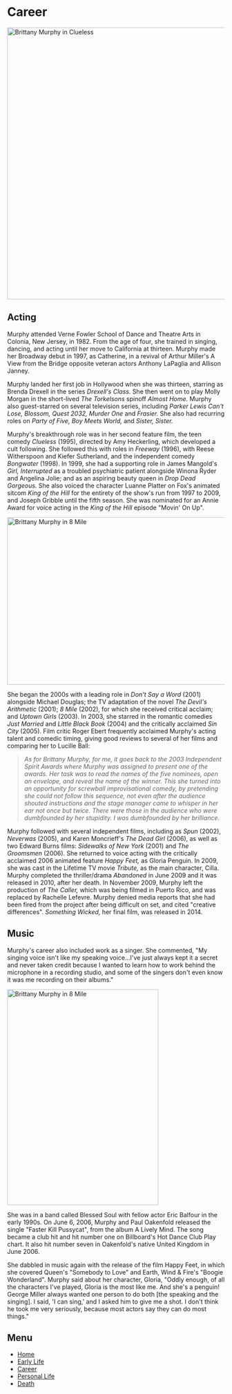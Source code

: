 <html>
  
  <head>
  <link rel="stylesheet" href="main.css">
    <link rel="preconnect" href="https://fonts.gstatic.com">
<link href="https://fonts.googleapis.com/css2?family=Beth+Ellen&family=Open+Sans&display=swap" rel="stylesheet">
</head>
  
<body>
  <h1> Career </h1>
<main>
<img src="https://metro.co.uk/wp-content/uploads/2019/03/SEI_58335270.jpg?quality=90&strip=all&w=1000&h=630&crop=1" alt="Brittany Murphy in Clueless" width="1000" height="630">

<h2>Acting</h2>

<p>Murphy attended Verne Fowler School of Dance and Theatre Arts in Colonia, New Jersey, in 1982. From the age of four, she trained in singing, dancing, and acting until her move to California at thirteen. Murphy made her Broadway debut in 1997, as Catherine, in a revival of Arthur Miller's A View from the Bridge opposite veteran actors Anthony LaPaglia and Allison Janney.</p>

<p>Murphy landed her first job in Hollywood when she was thirteen, starring as Brenda Drexell in the series <i>Drexell's Class.</i> She then went on to play Molly Morgan in the short-lived <i>The Torkelsons</i> spinoff <i>Almost Home.</i> Murphy also guest-starred on several television series, including <i>Parker Lewis Can't Lose, Blossom, Quest 2032, Murder One</i> and <i>Frasier.</i> She also had recurring roles on <i>Party of Five, Boy Meets World,</i> and <i>Sister, Sister.</i></p>

<p>Murphy's breakthrough role was in her second feature film, the teen comedy <i>Clueless</i> (1995), directed by Amy Heckerling, which developed a cult following. She followed this with roles in <i>Freeway</i> (1996), with Reese Witherspoon and Kiefer Sutherland, and the independent comedy <i>Bongwater</i> (1998). In 1999, she had a supporting role in James Mangold's <i>Girl, Interrupted</i> as a troubled psychiatric patient alongside Winona Ryder and Angelina Jolie; and as an aspiring beauty queen in <i>Drop Dead Gorgeous.</i> She also voiced the character Luanne Platter on Fox's animated sitcom <i>King of the Hill</i> for the entirety of the show's run from 1997 to 2009, and Joseph Gribble until the fifth season. She was nominated for an Annie Award for voice acting in the <i>King of the Hill</i> episode "Movin' On Up".</p>

<img src="http://cache.boston.com/resize/bonzai-fba/Globe_Photo/2009/12/20/1261362071_4162/539w.jpg" alt="Brittany Murphy in 8 Mile" width="539" height="388">

<p>She began the 2000s with a leading role in <i>Don't Say a Word</i> (2001) alongside Michael Douglas; the TV adaptation of the novel <i>The Devil's Arithmetic</i> (2001); <i>8 Mile</i> (2002), for which she received critical acclaim; and <i>Uptown Girls</i> (2003). In 2003, she starred in the romantic comedies <i>Just Married</i> and <i>Little Black Book</i> (2004) and the critically acclaimed <i>Sin City</i> (2005). Film critic Roger Ebert frequently acclaimed Murphy's acting talent and comedic timing, giving good reviews to several of her films and comparing her to Lucille Ball:</p>

<blockquote>
<p><i>As for Brittany Murphy, for me, it goes back to the 2003 Independent Spirit Awards where Murphy was assigned to present one of the awards. Her task was to read the names of the five nominees, open an envelope, and reveal the name of the winner. This she turned into an opportunity for screwball improvisational comedy, by pretending she could not follow this sequence, not even after the audience shouted instructions and the stage manager came to whisper in her ear not once but twice. There were those in the audience who were dumbfounded by her stupidity. I was dumbfounded by her brilliance.</i></p>
</blockquote>

<p>Murphy followed with several independent films, including as <i>Spun</i> (2002), <i>Neverwas</i> (2005), and Karen Moncrieff's <i>The Dead Girl</i> (2006), as well as two Edward Burns films: <i>Sidewalks of New York</i> (2001) and <i>The Groomsmen</i> (2006). She returned to voice acting with the critically acclaimed 2006 animated feature <i>Happy Feet,</i> as Gloria Penguin. In 2009, she was cast in the Lifetime TV movie <i>Tribute,</i> as the main character, Cilla. Murphy completed the thriller/drama <i>Abandoned</i> in June 2009 and it was released in 2010, after her death. In November 2009, Murphy left the production of <i>The Caller,</i> which was being filmed in Puerto Rico, and was replaced by Rachelle Lefevre. Murphy denied media reports that she had been fired from the project after being difficult on set, and cited "creative differences". <i>Something Wicked,</i> her final film, was released in 2014.</p>
  
  <h2>Music</h2>
 <p>Murphy's career also included work as a singer. She commented, "My singing voice isn't like my speaking voice...I've just always kept it a secret and never taken credit because I wanted to learn how to work behind the microphone in a recording studio, and some of the singers don't even know it was me recording on their albums."</p>

<img src="https://i.pinimg.com/originals/91/d8/0a/91d80a706532c54a68c56222b867af8f.jpg" alt="Brittany Murphy in 8 Mile" width="350" height="500">

<p>She was in a band called Blessed Soul with fellow actor Eric Balfour in the early 1990s. On June 6, 2006, Murphy and Paul Oakenfold released the single "Faster Kill Pussycat", from the album A Lively Mind. The song became a club hit and hit number one on Billboard's Hot Dance Club Play chart. It also hit number seven in Oakenfold's native United Kingdom in June 2006.</p>

<p>She dabbled in music again with the release of the film Happy Feet, in which she covered Queen's "Somebody to Love" and Earth, Wind & Fire's "Boogie Wonderland". Murphy said about her character, Gloria, "Oddly enough, of all the characters I've played, Gloria is the most like me. And she's a penguin! George Miller always wanted one person to do both [the speaking and the singing]. I said, 'I can sing,' and I asked him to give me a shot. I don't think he took me very seriously, because most actors say they can do most things."</p>
</main>
<h2>Menu</h2>
<nav>
<ul>
       <li><a href="https://julesyann19.github.io/brittanymurphy">Home</a></li>
       <li><a href="https://julesyann19.github.io/brittanymurphy/earlylife.html">Early Life</a></li>
       <li><a href="https://julesyann19.github.io/brittanymurphy/career.html">Career</a></li>
       <li><a href="https://julesyann19.github.io/brittanymurphy/personallife.html">Personal Life</a></li>
       <li><a href="https://julesyann19.github.io/brittanymurphy/death.html">Death</a></li>
        
</ul>
</nav>
</body>
</html>
